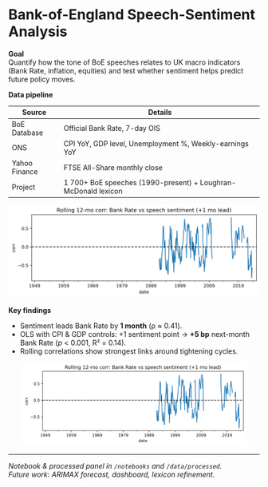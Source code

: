 # Bank-of-England Speech-Sentiment Analysis

**Goal**  
Quantify how the tone of BoE speeches relates to UK macro indicators
(Bank Rate, inflation, equities) and test whether sentiment helps
predict future policy moves.

**Data pipeline**

| Source | Details |
|--------|---------|
| BoE Database | Official Bank Rate, 7-day OIS |
| ONS | CPI YoY, GDP level, Unemployment %, Weekly-earnings YoY |
| Yahoo Finance | FTSE All-Share monthly close |
| Project | 1 700+ BoE speeches (1990-present) + Loughran-McDonald lexicon |
![Rolling 12-mo Bank-Rate correlation](figures/rolling_corr.png)

**Key findings**

* Sentiment leads Bank Rate by **1 month** (ρ ≈ 0.41).
* OLS with CPI & GDP controls: +1 sentiment point → **+5 bp** next-month
  Bank Rate (*p* < 0.001, R² = 0.14).
* Rolling correlations show strongest links around tightening cycles.

<p align="center">
  <img src="figures/rolling_corr.png" width="450">
</p>

---

*Notebook & processed panel in `/notebooks` and `/data/processed`.  
Future work: ARIMAX forecast, dashboard, lexicon refinement.*
